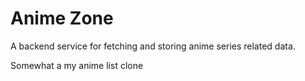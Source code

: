# Anime Zone

A backend service for fetching and storing anime series related data.

Somewhat a my anime list clone